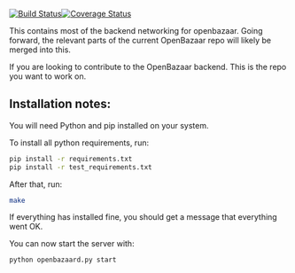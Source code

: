 [![Build Status](https://travis-ci.org/OpenBazaar/OpenBazaar-Server.svg?branch=master)](https://travis-ci.org/OpenBazaar/OpenBazaar-Server)[![Coverage Status](https://coveralls.io/repos/OpenBazaar/OpenBazaar-Server/badge.svg?branch=master&service=github)](https://coveralls.io/github/OpenBazaar/OpenBazaar-Server?branch=master)

This contains most of the backend networking for openbazaar. Going forward, the relevant parts of the current OpenBazaar repo will likely be merged into this.

If you are looking to contribute to the OpenBazaar backend. This is the repo you want to work on.


Installation notes:
---------------------
You will need Python and pip installed on your system.

To install all python requirements, run:

```bash
pip install -r requirements.txt
pip install -r test_requirements.txt
```

After that, run:


```bash
make
```

If everything has installed fine, you should get a message that everything went OK.

You can now start the server with:

```bash
python openbazaard.py start
```


